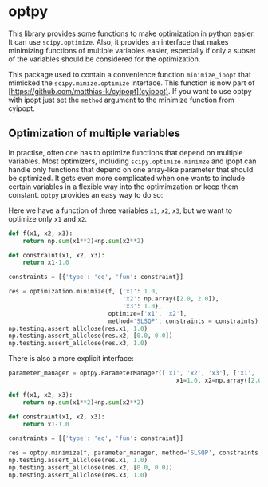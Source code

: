optpy
========

This library provides some functions to make optimization in python easier.
It can use `scipy.optimize`. Also, it provides
an interface that makes minimizing functions of multiple variables easier,
especially if only a subset of the variables should be considered for the
optimization.

This package used to contain a convenience function `minimize_ipopt` that
mimicked the `scipy.mimize.optimize` interface. This function is now part of
[https://github.com/matthias-k/cyipopt](cyipopt). If you want to use optpy
with ipopt just set the `method` argument to the minimize function from
cyipopt.


Optimization of multiple variables
----------------------------------

In practise, often one has to optimize functions that depend on multiple variables. Most
optimizers, including `scipy.optimize.minimze` and ipopt can handle only functions that
depend on one array-like parameter that should be optimized. It gets even more
complicated when one wants to include certain variables in a flexible way into
the optimimzation or keep them constant. `optpy` provides an easy way to do so:

Here we have a function of three variables `x1`, `x2`, `x3`, but we want to optimize
only `x1` and `x2`.

```python
def f(x1, x2, x3):
    return np.sum(x1**2)+np.sum(x2**2)

def constraint(x1, x2, x3):
    return x1-1.0

constraints = [{'type': 'eq', 'fun': constraint}]

res = optimization.minimize(f, {'x1': 1.0,
                                'x2': np.array([2.0, 2.0]),
                                'x3': 1.0},
                            optimize=['x1', 'x2'],
                            method='SLSQP', constraints = constraints)
np.testing.assert_allclose(res.x1, 1.0)
np.testing.assert_allclose(res.x2, [0.0, 0.0])
np.testing.assert_allclose(res.x3, 1.0)
```

There is also a more explicit interface:

```python
parameter_manager = optpy.ParameterManager(['x1', 'x2', 'x3'], ['x1', 'x2'],
                                               x1=1.0, x2=np.array([2.0, 2.0]), x3=1.0)

def f(x1, x2, x3):
    return np.sum(x1**2)+np.sum(x2**2)

def constraint(x1, x2, x3):
    return x1-1.0

constraints = [{'type': 'eq', 'fun': constraint}]

res = optpy.minimize(f, parameter_manager, method='SLSQP', constraints = constraints)
np.testing.assert_allclose(res.x1, 1.0)
np.testing.assert_allclose(res.x2, [0.0, 0.0])
np.testing.assert_allclose(res.x3, 1.0)
```

